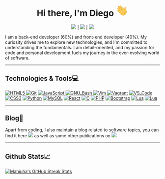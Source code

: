 <!-- Title -->
<h1 align="center">Hi there, I'm Diego <img src="assets/wave.gif" width="40"></h1>

<!-- Social Links -->
<p align="center">
  <a href="https://twitter.com/Joseph_Mahiuha" title="Twitter - @Mahiuha"><img src="https://img.shields.io/badge/Twitter-1DA1F2.svg?&style=plastic&logo=twitter&logoColor=white"/></a> | <a href="https://www.linkedin.com/in/joseph-mahiuha-498a52162/" title="LinkedIn - Joseph Mahiuha"><img src="https://img.shields.io/badge/Linkedin-0A66C2.svg?&style=plastic&logo=linkedin&logoColor=white"/></a> | <a href="https://mahiuha.com/" title="Personal Website - mahiuha.com"><img src="https://img.shields.io/badge/-mahiuha.com-4EAA25?style=flat&logo=Paperswithcode&logoColor=white"/></a>
</p>

I am a back-end developer (60%) and front-end developer (40%). My curiosity drives me to explore new technologies, and I'm committed to understanding the fundamentals. I am detail-oriented, and my passion for code and personal development fuels my journey in the ever-evolving world of software.

---

## Technologies & Tools:computer:

[![HTML5](https://img.shields.io/badge/≡-HTML5-E34F26?&style=flat-square&logo=html5&labelColor=282828)](https://developer.mozilla.org/en-US/docs/Web/HTML)
[![Git](https://img.shields.io/badge/≡-Git-F05032?logo=git&style=flat-square&labelColor=282828)](https://git-scm.com/)
[![JavaScript](https://img.shields.io/badge/≡-JavaScript-F7DF1E?logo=javascript&style=flat-square&labelColor=282828)](https://developer.mozilla.org/en-US/docs/Web/javascript)
[![GNU_Bash](https://img.shields.io/badge/≡-GNU_Bash-4EAA25?logo=GNU-Bash&style=flat-square&labelColor=282828)](https://www.gnu.org/software/bash/)
[![Vim](https://img.shields.io/badge/≡-Vim-019733?logo=Vim&style=flat-square&logoColor=019733&labelColor=282828)](https://www.vim.org/)
[![Vagrant](https://img.shields.io/badge/≡-Vagrant-1563FF?logo=vagrant&style=flat-square&logoColor=1563FF&labelColor=282828)](https://www.vagrantup.com/)
[![VS_Code](https://img.shields.io/badge/≡-VS_Code-007ACC?logo=visual-studio-code&style=flat-square&logoColor=007ACC&labelColor=282828)](https://code.visualstudio.com/)
[![CSS3](https://img.shields.io/badge/≡-CSS3-1572B6?logo=css3&style=flat-square&logoColor=1572B6&labelColor=282828)](https://developer.mozilla.org/en-US/docs/Web/CSS)
[![Python](https://img.shields.io/badge/≡-Python-3776AB?logo=Python&style=flat-square&labelColor=282828)](https://www.python.org/)
[![MySQL](https://img.shields.io/badge/≡-MySQL-4479A1?logo=mysql&style=flat-square&labelColor=282828)](https://www.mysql.com/)
[![React](https://img.shields.io/badge/≡-React-61DAFB?logo=react&style=flat-square&labelColor=282828)](https://reactjs.org/)
[![C](https://img.shields.io/badge/≡-Language-A8B9CC?logo=C&style=flat-square&labelColor=282828)](https://www.gnu.org/software/gnu-c-manual/gnu-c-manual.html)
[![PHP](https://img.shields.io/badge/≡-PHP-777BB4?logo=php&style=flat-square&labelColor=282828)](https://www.php.net/)
[![Bootstrap](https://img.shields.io/badge/≡-Bootstrap-7952B3?logo=bootstrap&style=flat-square&labelColor=282828)](https://getbootstrap.com/)
[![Lua](https://img.shields.io/badge/≡-Lua-004daa?logo=lua&style=flat-square&labelColor=282828)](https://www.lua.org/)
[![Lua](https://img.shields.io/badge/≡-Docker-004daa?logo=docker&style=flat-square&labelColor=282828)](https://www.docker.org/)

---

## Blog:pencil:

Apart from coding, I also maintain a blog related to software topics, you can find it here [<img src="https://img.shields.io/badge/Blog-30d0ff.svg?&style=plastic"/>](https://Mahiuha.gitlab.io/blog/) as well as some other publications on [<img src="https://img.shields.io/badge/Medium-12100E.svg?&style=plastic&logo=medium&logoColor=white"/>](https://medium.com/@josephmahiuha)

---

## Github Stats:chart_with_upwards_trend:

<a href="https://git.io/streak-stats">
  <img align="center" src="https://github-readme-streak-stats.herokuapp.com?user=Mahiuha&hide_border=true&background=1d1f21&stroke=20d6fe&ring=20d6fe&fire=2191b2&dates=808080&currStreakNum=c9cacc&currStreakLabel=20d6fe&sideNums=c9cacc&sideLabels=2191b2" alt="Mahiuha's GitHub Streak Stats" />
</a>

<!-- Resources -->
<!-- Icons: https://simpleicons.org/ -->
<!-- GitHub Stats: https://github.com/anuraghazra/github-readme-stats -->
<!-- Emojis: https://emojipedia.org/emoji/ -->
<!-- HTML Emojis: https://www.fileformat.info/index.htm -->
<!-- Shields: https://shields.io/ -->
<!-- Awesome GitHub Profile README: https://github.com/abhisheknaiidu/awesome-github-profile-readme -->
<!-- bg_color=1d1f21 -->

